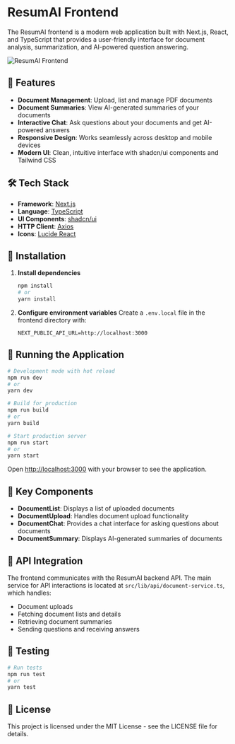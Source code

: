 # ResumAI Frontend

The ResumAI frontend is a modern web application built with Next.js, React, and TypeScript that provides a user-friendly interface for document analysis, summarization, and AI-powered question answering.

![ResumAI Frontend](/assets/frontend-screenshot.png)

## 🚀 Features

- **Document Management**: Upload, list and manage PDF documents
- **Document Summaries**: View AI-generated summaries of your documents
- **Interactive Chat**: Ask questions about your documents and get AI-powered answers
- **Responsive Design**: Works seamlessly across desktop and mobile devices
- **Modern UI**: Clean, intuitive interface with shadcn/ui components and Tailwind CSS

## 🛠️ Tech Stack

- **Framework**: [Next.js](https://nextjs.org/)
- **Language**: [TypeScript](https://www.typescriptlang.org/)
- **UI Components**: [shadcn/ui](https://ui.shadcn.com/)
- **HTTP Client**: [Axios](https://axios-http.com/)
- **Icons**: [Lucide React](https://lucide.dev/guide/packages/lucide-react)

## 🔧 Installation


1. **Install dependencies**
   ```bash
   npm install
   # or
   yarn install
   ```

2. **Configure environment variables**
   Create a `.env.local` file in the frontend directory with:
   ```
   NEXT_PUBLIC_API_URL=http://localhost:3000
   ```

## 🏃 Running the Application

```bash
# Development mode with hot reload
npm run dev
# or
yarn dev

# Build for production
npm run build
# or
yarn build

# Start production server
npm run start
# or
yarn start
```

Open [http://localhost:3000](http://localhost:3000) with your browser to see the application.

## 📝 Key Components

- **DocumentList**: Displays a list of uploaded documents
- **DocumentUpload**: Handles document upload functionality
- **DocumentChat**: Provides a chat interface for asking questions about documents
- **DocumentSummary**: Displays AI-generated summaries of documents

## 🔄 API Integration

The frontend communicates with the ResumAI backend API. The main service for API interactions is located at `src/lib/api/document-service.ts`, which handles:

- Document uploads
- Fetching document lists and details
- Retrieving document summaries
- Sending questions and receiving answers

## 🧪 Testing

```bash
# Run tests
npm run test
# or
yarn test
```

## 📄 License

This project is licensed under the MIT License - see the LICENSE file for details.

